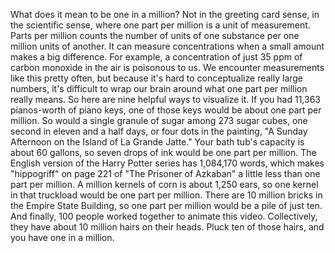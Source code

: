 
What does it mean to be one in a million?
Not in the greeting card sense,
in the scientific sense,
where one part per million
is a unit of measurement.
Parts per million counts the number
of units of one substance
per one million units of another.
It can measure concentrations when
a small amount makes a big difference.
For example, a concentration of just
35 ppm of carbon monoxide in the air
is poisonous to us.
We encounter measurements like this
pretty often,
but because it&#39;s hard to conceptualize
really large numbers,
it&#39;s difficult to wrap our brain around
what one part per million really means.
So here are nine helpful ways
to visualize it.
If you had 11,363 pianos-worth 
of piano keys,
one of those keys would be about
one part per million.
So would a single granule of sugar
among 273 sugar cubes,
one second in eleven and a half days,
or four dots in the painting,
&quot;A Sunday Afternoon on 
the Island of La Grande Jatte.&quot;
Your bath tub&#39;s capacity 
is about 60 gallons,
so seven drops of ink would be
one part per million.
The English version of the Harry Potter
series has 1,084,170 words,
which makes &quot;hippogriff&quot; on page 221
of &quot;The Prisoner of Azkaban&quot;
a little less than one part per million.
A million kernels of corn 
is about 1,250 ears,
so one kernel in that truckload
would be one part per million.
There are 10 million bricks in
the Empire State Building,
so one part per million 
would be a pile of just ten.
And finally, 100 people worked together
to animate this video.
Collectively, they have about 10 million
hairs on their heads.
Pluck ten of those hairs,
and you have one in a million.

